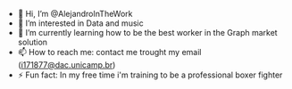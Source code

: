 - 👋 Hi, I’m @AlejandroInTheWork
- 👀 I’m interested in Data and music
- 🌱 I’m currently learning how to be the best worker in the Graph market solution
- 📫 How to reach me: contact me trought my email (i171877@dac.unicamp.br)
- ⚡ Fun fact: In my free time i'm training to be a professional boxer fighter

<!---
AlejandroInTheWork/AlejandroInTheWork is a ✨ special ✨ repository because its `README.md` (this file) appears on your GitHub profile.
You can click the Preview link to take a look at your changes.
--->

